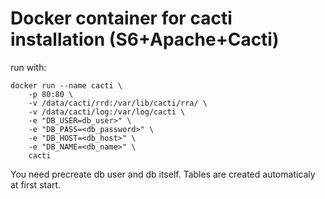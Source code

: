 # Docker container for cacti installation (S6+Apache+Cacti)

run with:

```
docker run --name cacti \
    -p 80:80 \
    -v /data/cacti/rrd:/var/lib/cacti/rra/ \
    -v /data/cacti/log:/var/log/cacti \
    -e "DB_USER=db_user>" \
    -e "DB_PASS=<db_password>" \
    -e "DB_HOST=<db_host>" \
    -e "DB_NAME=<db_name>" \
    cacti
```

You need precreate db user and db itself. Tables are created automaticaly at first start.
